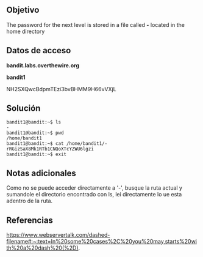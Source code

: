 ## Objetivo

The password for the next level is stored in a file called **-** located in the home directory

## Datos de acceso

**bandit.labs.overthewire.org**

**bandit1**

NH2SXQwcBdpmTEzi3bvBHMM9H66vVXjL

## Solución

```bash()
bandit1@bandit:~$ ls
-
bandit1@bandit:~$ pwd
/home/bandit1
bandit1@bandit:~$ cat /home/bandit1/-
rRGizSaX8Mk1RTb1CNQoXTcYZWU6lgzi
bandit1@bandit:~$ exit
```

## Notas adicionales
Como no se puede acceder directamente a '-', busque la ruta actual y sumandole el directorio encontrado con ls, lei directamente lo ue esta adentro de la ruta.
## Referencias
https://www.webservertalk.com/dashed-filename#:~:text=In%20some%20cases%2C%20you%20may,starts%20with%20a%20dash%20(%2D).